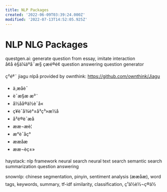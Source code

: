 ```yaml
---
title: NLP Packages
created: '2022-06-09T03:39:24.000Z'
modified: '2022-07-13T14:52:05.925Z'
---
```


# NLP NLG Packages

questgen.ai:
generate question from essay, imitate interaction
å¢å è§ä¼äºå¨æ§ çæé®é¢
question answering question generator

ç²éª¨ jiagu nlpå provided by ownthink:
https://github.com/ownthink/Jiagu
- ä¸­æåè¯
- è¯æ§æ æ³¨
- å½åå®ä½è¯å«
- ç¥è¯å¾è°±å³ç³»æ½å
- å³é®è¯æå
- ææ¬æè¦
- æ°è¯åç°
- ææåæ
- ææ¬èç±»

haystack:
nlp framework
neural search neural text search
semantic search
summarization
question answering

snownlp:
chinese segmentation, pinyin, sentiment analysis (ææåæ), word tags, keywords, summary, tf-idf similarity, classification, ç¹ä½è½¬ç®ä½
